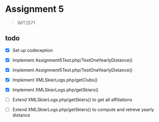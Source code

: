 
# Assignment 5
>IMT2571

## todo

- [x] Set up codeception
- [x] Implement Assignment5Test.php/TestOneYearlyDistance()
- [x] Implement Assignment5Test.php/TestOneYearlyDistance()
- [x] Implement XMLSkierLogs.php/getClubs()
- [x] Implement XMLSkierLogs.php/getSkiers()
- [ ] Extend XMLSkierLogs.php/getSkiers() to get all affiliations
- [ ] Extend XMLSkierLogs.php/getSkiers() to compute and retreve yearly distance









